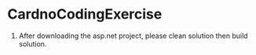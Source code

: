 # CardnoCodingExercise

1) After downloading the asp.net project, please clean solution then build solution.
